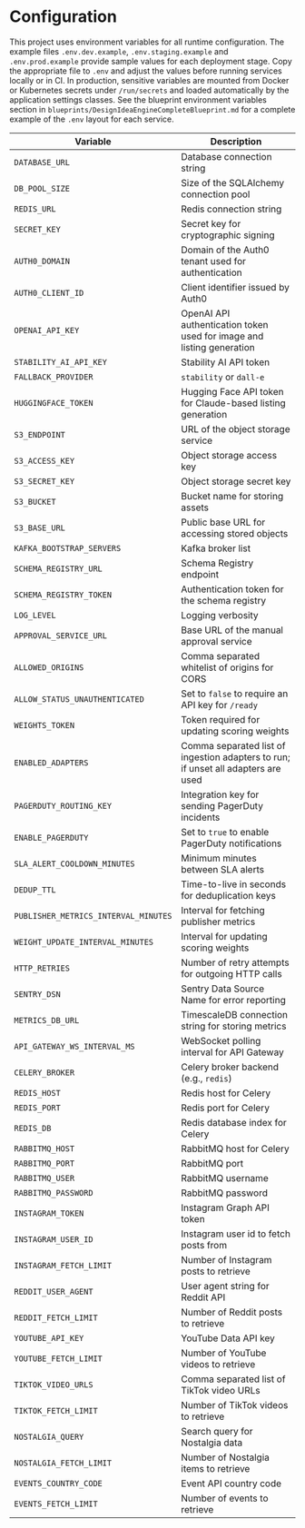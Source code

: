 # Configuration

This project uses environment variables for all runtime configuration. The
example files `.env.dev.example`, `.env.staging.example` and
`.env.prod.example` provide sample values for each deployment stage. Copy the
appropriate file to `.env` and adjust the values before running services
locally or in CI. In production, sensitive variables are mounted from Docker or
Kubernetes secrets under `/run/secrets` and loaded automatically by the
application settings classes.
See the blueprint environment variables section in `blueprints/DesignIdeaEngineCompleteBlueprint.md` for a complete example of the `.env` layout for each service.

| Variable                             | Description                                                                       |
| ------------------------------------ | --------------------------------------------------------------------------------- |
| `DATABASE_URL`                       | Database connection string                                                        |
| `DB_POOL_SIZE`                       | Size of the SQLAlchemy connection pool                                            |
| `REDIS_URL`                          | Redis connection string                                                           |
| `SECRET_KEY`                         | Secret key for cryptographic signing                                              |
| `AUTH0_DOMAIN`                       | Domain of the Auth0 tenant used for authentication                                |
| `AUTH0_CLIENT_ID`                    | Client identifier issued by Auth0                                                 |
| `OPENAI_API_KEY`                     | OpenAI API authentication token used for image and listing generation             |
| `STABILITY_AI_API_KEY`               | Stability AI API token                                                            |
| `FALLBACK_PROVIDER`                  | `stability` or `dall-e`                                                           |
| `HUGGINGFACE_TOKEN`                  | Hugging Face API token for Claude-based listing generation                        |
| `S3_ENDPOINT`                        | URL of the object storage service                                                 |
| `S3_ACCESS_KEY`                      | Object storage access key                                                         |
| `S3_SECRET_KEY`                      | Object storage secret key                                                         |
| `S3_BUCKET`                          | Bucket name for storing assets                                                    |
| `S3_BASE_URL`                        | Public base URL for accessing stored objects                                      |
| `KAFKA_BOOTSTRAP_SERVERS`            | Kafka broker list                                                                 |
| `SCHEMA_REGISTRY_URL`                | Schema Registry endpoint                                                          |
| `SCHEMA_REGISTRY_TOKEN`              | Authentication token for the schema registry                                      |
| `LOG_LEVEL`                          | Logging verbosity                                                                 |
| `APPROVAL_SERVICE_URL`               | Base URL of the manual approval service                                           |
| `ALLOWED_ORIGINS`                    | Comma separated whitelist of origins for CORS                                     |
| `ALLOW_STATUS_UNAUTHENTICATED`       | Set to `false` to require an API key for `/ready`                                 |
| `WEIGHTS_TOKEN`                      | Token required for updating scoring weights                                       |
| `ENABLED_ADAPTERS`                   | Comma separated list of ingestion adapters to run; if unset all adapters are used |
| `PAGERDUTY_ROUTING_KEY`              | Integration key for sending PagerDuty incidents                                   |
| `ENABLE_PAGERDUTY`                   | Set to `true` to enable PagerDuty notifications                                   |
| `SLA_ALERT_COOLDOWN_MINUTES`         | Minimum minutes between SLA alerts                                                |
| `DEDUP_TTL`                          | Time-to-live in seconds for deduplication keys                                    |
| `PUBLISHER_METRICS_INTERVAL_MINUTES` | Interval for fetching publisher metrics                                           |
| `WEIGHT_UPDATE_INTERVAL_MINUTES`     | Interval for updating scoring weights                                             |
| `HTTP_RETRIES`                       | Number of retry attempts for outgoing HTTP calls                                  |
| `SENTRY_DSN`                         | Sentry Data Source Name for error reporting                                       |
| `METRICS_DB_URL`                     | TimescaleDB connection string for storing metrics                                 |
| `API_GATEWAY_WS_INTERVAL_MS`         | WebSocket polling interval for API Gateway                                        |
| `CELERY_BROKER`                      | Celery broker backend (e.g., `redis`)                                             |
| `REDIS_HOST`                         | Redis host for Celery                                                             |
| `REDIS_PORT`                         | Redis port for Celery                                                             |
| `REDIS_DB`                           | Redis database index for Celery                                                   |
| `RABBITMQ_HOST`                      | RabbitMQ host for Celery                                                          |
| `RABBITMQ_PORT`                      | RabbitMQ port                                                                     |
| `RABBITMQ_USER`                      | RabbitMQ username                                                                 |
| `RABBITMQ_PASSWORD`                  | RabbitMQ password                                                                 |
| `INSTAGRAM_TOKEN`                    | Instagram Graph API token                                                         |
| `INSTAGRAM_USER_ID`                  | Instagram user id to fetch posts from                                             |
| `INSTAGRAM_FETCH_LIMIT`              | Number of Instagram posts to retrieve                                             |
| `REDDIT_USER_AGENT`                  | User agent string for Reddit API                                                  |
| `REDDIT_FETCH_LIMIT`                 | Number of Reddit posts to retrieve                                                |
| `YOUTUBE_API_KEY`                    | YouTube Data API key                                                              |
| `YOUTUBE_FETCH_LIMIT`                | Number of YouTube videos to retrieve                                              |
| `TIKTOK_VIDEO_URLS`                  | Comma separated list of TikTok video URLs                                         |
| `TIKTOK_FETCH_LIMIT`                 | Number of TikTok videos to retrieve                                               |
| `NOSTALGIA_QUERY`                    | Search query for Nostalgia data                                                   |
| `NOSTALGIA_FETCH_LIMIT`              | Number of Nostalgia items to retrieve                                             |
| `EVENTS_COUNTRY_CODE`                | Event API country code                                                            |
| `EVENTS_FETCH_LIMIT`                 | Number of events to retrieve                                                      |
